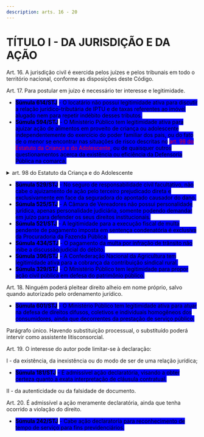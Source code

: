 ```yaml
---
description: arts. 16 - 20
---
```


# TÍTULO I - DA JURISDIÇÃO E DA AÇÃO

Art. 16. A jurisdição civil é exercida pelos juízes e pelos tribunais em todo o território nacional, conforme as disposições deste Código.

Art. 17. Para postular em juízo é necessário ter interesse e legitimidade.

* <mark style="background-color:blue;">**Súmula 614/STJ**</mark> <mark style="background-color:blue;"></mark><mark style="background-color:blue;">- O locatário não possui legitimidade ativa para discutir a relação jurídico-tributária de IPTU e de taxas referentes ao imóvel alugado nem para repetir indébito desses tributos.</mark>
* <mark style="background-color:blue;">**Súmula 594/STJ**</mark> <mark style="background-color:blue;"></mark><mark style="background-color:blue;">- O Ministério Público tem legitimidade ativa para ajuizar ação de alimentos em proveito de criança ou adolescente independentemente do exercício do poder familiar dos pais, ou do fato de o menor se encontrar nas situações de risco descritas no</mark> <mark style="color:red;background-color:blue;">art. 98 do Estatuto da Criança e do Adolescente</mark><mark style="background-color:blue;">, ou de quaisquer outros questionamentos acerca da existência ou eficiência da Defensoria Pública na comarca.</mark>

<details>

<summary>art. 98 do Estatuto da Criança e do Adolescente</summary>

Art. 98. As medidas de proteção à criança e ao adolescente são aplicáveis sempre que os direitos reconhecidos nesta Lei forem ameaçados ou violados:

I - por ação ou omissão da sociedade ou do Estado;

II - por falta, omissão ou abuso dos pais ou responsável;

III - em razão de sua conduta.

</details>

* <mark style="background-color:blue;">**Súmula 529/STJ**</mark> <mark style="background-color:blue;"></mark><mark style="background-color:blue;">- No seguro de responsabilidade civil facultativo, não cabe o ajuizamento de ação pelo terceiro prejudicado direta e exclusivamente em face da seguradora do apontado causador do dano.</mark>
* <mark style="background-color:blue;">**Súmula 525/STJ**</mark> <mark style="background-color:blue;"></mark><mark style="background-color:blue;">- A Câmara de Vereadores não possui personalidade jurídica, apenas personalidade judiciária, somente podendo demandar em juízo para defender os seus direitos institucionais.</mark>&#x20;
* <mark style="background-color:blue;">**Súmula 521/STJ**</mark> <mark style="background-color:blue;"></mark><mark style="background-color:blue;">- A legitimidade para a execução fiscal de multa pendente de pagamento imposta em sentença condenatória é exclusiva da Procuradoria da Fazenda Pública.</mark>&#x20;
* <mark style="background-color:blue;">**Súmula 434/STJ**</mark> <mark style="background-color:blue;"></mark><mark style="background-color:blue;">- O pagamento da multa por infração de trânsito não inibe a discussão judicial do débito.</mark>
* <mark style="background-color:blue;">**Súmula 396/STJ**</mark> <mark style="background-color:blue;"></mark><mark style="background-color:blue;">- A Confederação Nacional da Agricultura tem legitimidade ativa para a cobrança da contribuição sindical rural.</mark>
* <mark style="background-color:blue;">**Súmula 329/STJ**</mark> <mark style="background-color:blue;"></mark><mark style="background-color:blue;">- O Ministério Público tem legitimidade para propor ação civil pública em defesa do patrimônio público.</mark>

Art. 18. Ninguém poderá pleitear direito alheio em nome próprio, salvo quando autorizado pelo ordenamento jurídico.

* <mark style="background-color:blue;">**Súmula 601/STJ**</mark> <mark style="background-color:blue;"></mark><mark style="background-color:blue;">- O Ministério Público tem legitimidade ativa para atuar na defesa de direitos difusos, coletivos e individuais homogêneos dos consumidores, ainda que decorrentes da prestação de serviço público.</mark>

Parágrafo único. Havendo substituição processual, o substituído poderá intervir como assistente litisconsorcial.

Art. 19. O interesse do autor pode limitar-se à declaração:

I - da existência, da inexistência ou do modo de ser de uma relação jurídica;

* <mark style="background-color:blue;">**Súmula 181/STJ**</mark> <mark style="background-color:blue;"></mark><mark style="background-color:blue;">- É admissível ação declaratória, visando a obter certeza quanto a exata interpretação de cláusula contratual.</mark>

II - da autenticidade ou da falsidade de documento.

Art. 20. É admissível a ação meramente declaratória, ainda que tenha ocorrido a violação do direito.

* <mark style="background-color:blue;">**Súmula 242/STJ**</mark> <mark style="background-color:blue;"></mark><mark style="background-color:blue;">- Cabe ação declaratoria para reconhecimento de tempo de serviço para fins previdenciários.</mark>

